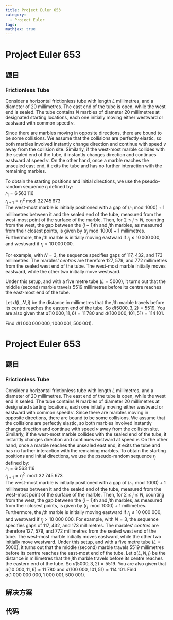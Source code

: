 ```yaml
---
title: Project Euler 653
category:
  - Project Euler
tags:
mathjax: true
---
```

<escape><!-- more --></escape>
    
# Project Euler 653
## 题目
### Frictionless Tube


Consider a horizontal frictionless tube with length $L$ millimetres, and a diameter of 20 millimetres. The east end of the tube is open, while the west end is sealed. The tube contains $N$ marbles of diameter 20 millimetres at designated starting locations, each one initially moving either westward or eastward with common speed $v$.

Since there are marbles moving in opposite directions, there are bound to be some collisions. We assume that the collisions are perfectly elastic, so both marbles involved instantly change direction and continue with speed $v$ away from the collision site. Similarly, if the west-most marble collides with the sealed end of the tube, it instantly changes direction and continues eastward at speed $v$. On the other hand, once a marble reaches the unsealed east end, it exits the tube and has no further interaction with the remaining marbles.

To obtain the starting positions and initial directions, we use the pseudo-random sequence $r_j$ defined by:<br />
$r_1 = 6\,563\,116$<br />
$r_{j+1} = r_j^2 \bmod 32\,745\,673$<br />
The west-most marble is initially positioned with a gap of $(r_1 \bmod 1000) + 1$ millimetres between it and the sealed end of the tube, measured from the west-most point of the surface of the marble. Then, for $2\le j\le N$, counting from the west, the gap between the $(j-1)$th and $j$th marbles, as measured from their closest points, is given by $(r_j \bmod 1000) + 1$ millimetres.
Furthermore, the $j$th marble is initially moving eastward if $r_j \le 10\,000\,000$, and westward if $r_j > 10\,000\,000$.

For example, with $N=3$, the sequence specifies gaps of 117, 432, and 173 millimetres. The marbles' <i>centres</i> are therefore 127, 579, and 772 millimetres from the sealed west end of the tube. The west-most marble initially moves eastward, while the other two initially move westward.

Under this setup, and with a five metre tube ($L=5000$), it turns out that the middle (second) marble travels 5519 millimetres before its centre reaches the east-most end of the tube.

Let $d(L, N, j)$ be the distance in millimetres that the $j$th marble travels before its centre reaches the eastern end of the tube. So $d(5000, 3, 2) = 5519$. You are also given that $d(10\,000, 11, 6) = 11\,780$ and $d(100\,000, 101, 51) = 114\,101$.

Find $d(1\,000\,000\,000, 1\,000\,001, 500\,001)$.



# Project Euler 653
## 题目
### Frictionless Tube

Consider a horizontal frictionless tube with length $L$ millimetres, and a diameter of $20$ millimetres. The east end of the tube is open, while the west end is sealed. The tube contains $N$ marbles of diameter $20$ millimetres at designated starting locations, each one initially moving either westward or eastward with common speed $v$.
Since there are marbles moving in opposite directions, there are bound to be some collisions. We assume that the collisions are perfectly elastic, so both marbles involved instantly change direction and continue with speed  $v$ away from the collision site. Similarly, if the west-most marble collides with the sealed end of the tube, it instantly changes direction and continues eastward at speed $v$. On the other hand, once a marble reaches the unsealed east end, it exits the tube and has no further interaction with the remaining marbles.
To obtain the starting positions and initial directions, we use the pseudo-random sequence $r_j$ defined by:<br>$r_1 = 6\ 563\ 116$<br>$r_{j+1}=r^2_j\mod 32\ 745\ 673$<br>The west-most marble is initially positioned with a gap of $(r_1 \mod 1000)+1$ millimetres between it and the sealed end of the tube, measured from the west-most point of the surface of the marble. Then, for $2\le j\le N$, counting from the west, the gap between the $(j-1)$th and $j$th marbles, as measured from their closest points, is given by $(r_j\mod 1000)+1$ millimetres. Furthermore, the $j$th marble is initially moving eastward if $r_j\le 10\ 000\ 000$, and westward if $r_j>10\ 000\ 000$.
For example, with $N=3$, the sequence specifies gaps of $117$, $432$, and $173$ millimetres. The marbles’ <i>centres</i> are therefore $127$, $579$, and $772$ millimetres from the sealed west end of the tube. The west-most marble initially moves eastward, while the other two initially move westward.
Under this setup, and with a five metre tube ($L=5000$), it turns out that the middle (second) marble travels $5519$ millimetres before its centre reaches the east-most end of the tube.
Let $d(L,N,j)$ be the distance in millimetres that the $j$th marble travels before its centre reaches the eastern end of the tube. So $d(5000,3,2)=5519$. You are also given that $d(10\ 000,11,6)=11\ 780$ and $d(100\ 000,101,51)=114\ 101$.
Find $d(1\ 000\ 000\ 000, 1\ 000\ 001, 500\ 001)$.


## 解决方案


## 代码


